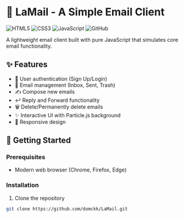 # 📧 LaMail - A Simple Email Client

![HTML5](https://img.shields.io/badge/HTML5-E34F26?style=for-the-badge&logo=html5&logoColor=white)
![CSS3](https://img.shields.io/badge/CSS3-1572B6?style=for-the-badge&logo=css3&logoColor=white)
![JavaScript](https://img.shields.io/badge/JavaScript-F7DF1E?style=for-the-badge&logo=javascript&logoColor=black)
![GitHub](https://img.shields.io/badge/GitHub-100000?style=for-the-badge&logo=github&logoColor=white)

A lightweight email client built with pure JavaScript that simulates core email functionality.


## ✨ Features

- 🔐 User authentication (Sign Up/Login)
- 📩 Email management (Inbox, Sent, Trash)
- ✍️ Compose new emails
- ↩️ Reply and Forward functionality
- 🗑️ Delete/Permanently delete emails
- ✨ Interactive UI with Particle.js background
- 📱 Responsive design

## 🚀 Getting Started

### Prerequisites
- Modern web browser (Chrome, Firefox, Edge)

### Installation
1. Clone the repository
```bash
git clone https://github.com/domckk/LaMail.git

